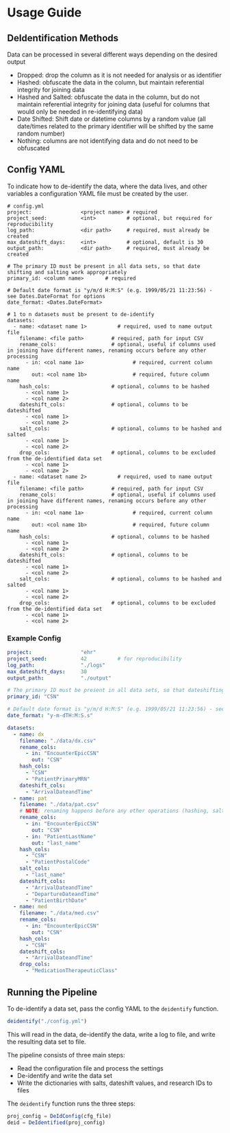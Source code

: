 # Usage Guide

## DeIdentification Methods

Data can be processed in several different ways depending on the desired output
* Dropped: drop the column as it is not needed for analysis or as identifier
* Hashed: obfuscate the data in the column, but maintain referential integrity for joining data
* Hashed and Salted: obfuscate the data in the column, but do not maintain referential integrity for joining data (useful for columns that would only be needed in re-identifying data)
* Date Shifted: Shift date or datetime columns by a random value (all date/times related to the primary identifier will be shifted by the same random number)
* Nothing: columns are not identifying data and do not need to be obfuscated

## Config YAML
To indicate how to de-identify the data, where the data lives, and other variables a
configuration YAML file must be created by the user.

```
# config.yml
project:                <project name> # required
project_seed:           <int>          # optional, but required for reproducibility
log_path:               <dir path>     # required, must already be created
max_dateshift_days:     <int>          # optional, default is 30
output_path:            <dir path>     # required, must already be created

# The primary ID must be present in all data sets, so that date shifting and salting work appropriately
primary_id: <column name>       # required

# Default date format is "y/m/d H:M:S" (e.g. 1999/05/21 11:23:56) - see Dates.DateFormat for options
date_format: <Dates.DateFormat>

# 1 to n datasets must be present to de-identify
datasets:
  - name: <dataset name 1>          # required, used to name output file
    filename: <file path>         # required, path for input CSV
    rename_cols:                  # optional, useful if columns used in joining have different names, renaming occurs before any other processing
      - in: <col name 1a>                # required, current column name
        out: <col name 1b>               # required, future column name
    hash_cols:                    # optional, columns to be hashed
      - <col name 1>
      - <col name 2>
    dateshift_cols:               # optional, columns to be dateshifted
      - <col name 1>
      - <col name 2>
    salt_cols:                    # optional, columns to be hashed and salted
      - <col name 1>
      - <col name 2>
    drop_cols:                    # optional, columns to be excluded from the de-identified data set
      - <col name 1>
      - <col name 2>
  - name: <dataset name 2>          # required, used to name output file
    filename: <file path>         # required, path for input CSV
    rename_cols:                  # optional, useful if columns used in joining have different names, renaming occurs before any other processing
      - in: <col name 1a>                # required, current column name
        out: <col name 1b>               # required, future column name
    hash_cols:                    # optional, columns to be hashed
      - <col name 1>
      - <col name 2>
    dateshift_cols:               # optional, columns to be dateshifted
      - <col name 1>
      - <col name 2>
    salt_cols:                    # optional, columns to be hashed and salted
      - <col name 1>
      - <col name 2>
    drop_cols:                    # optional, columns to be excluded from the de-identified data set
      - <col name 1>
      - <col name 2>
```

### Example Config

```YAML
project:                "ehr"
project_seed:           42          # for reproducibility
log_path:               "./logs"
max_dateshift_days:     30
output_path:            "./output"

# The primary ID must be present in all data sets, so that dateshifting and salting works appropriately
primary_id: "CSN"

# Default date format is "y/m/d H:M:S" (e.g. 1999/05/21 11:23:56) - see Dates.DateFormat for options
date_format: "y-m-dTH:M:S.s"

datasets:
  - name: dx
    filename: "./data/dx.csv"
    rename_cols:
      - in: "EncounterEpicCSN"
        out: "CSN"
    hash_cols:
      - "CSN"
      - "PatientPrimaryMRN"
    dateshift_cols:
      - "ArrivalDateandTime"
  - name: pat
    filename: "./data/pat.csv"
    # NOTE: renaming happens before any other operations (hashing, salting, dropping, dateshifting)
    rename_cols:
      - in: "EncounterEpicCSN"
        out: "CSN"
      - in: "PatientLastName"
        out: "last_name"
    hash_cols:
      - "CSN"
      - "PatientPostalCode"
    salt_cols:
      - "last_name"
    dateshift_cols:
      - "ArrivalDateandTime"
      - "DepartureDateandTime"
      - "PatientBirthDate"
  - name: med
    filename: "./data/med.csv"
    rename_cols:
      - in: "EncounterEpicCSN"
        out: "CSN"
    hash_cols:
      - "CSN"
    dateshift_cols:
      - "ArrivalDateandTime"
    drop_cols:
      - "MedicationTherapeuticClass"
```
## Running the Pipeline

To de-identify a data set, pass the config YAML to the `deidentify` function.

```julia
deidentify("./config.yml")
```
This will read in the data, de-identify the data, write a log to file, and write the resulting data set to file.

The pipeline consists of three main steps:
* Read the configuration file and process the settings
* De-identify and write the data set
* Write the dictionaries with salts, dateshift values, and research IDs to files

The `deidentify` function runs the three steps:

```julia
proj_config = DeIdConfig(cfg_file)
deid = DeIdentified(proj_config)
```

